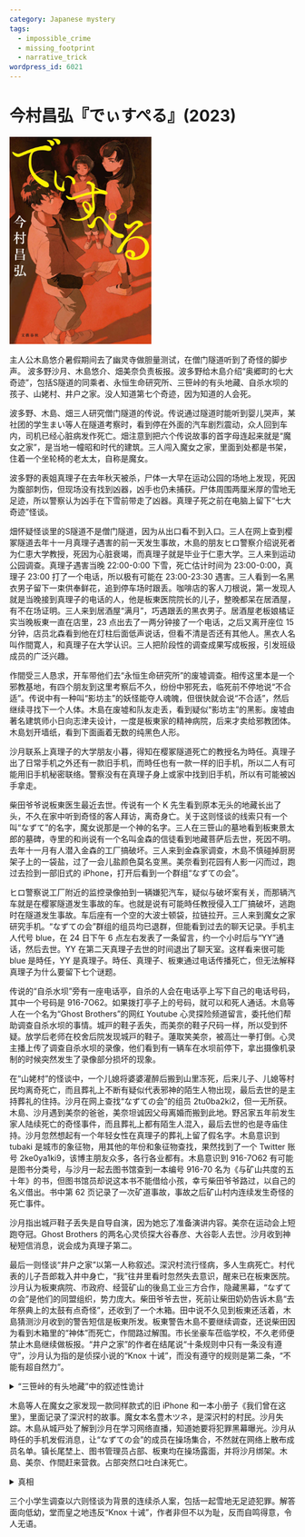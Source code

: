 ```yaml
---
category: Japanese mystery
tags:
  - impossible_crime
  - missing_footprint
  - narrative_trick
wordpress_id: 6021
---
```


# 今村昌弘『でぃすぺる』(2023)

<img src=images/2023_cover.jpg width=250/>

主人公木島悠介暑假期间去了幽灵寺做胆量测试，在僧门隧道听到了奇怪的脚步声。
波多野沙月、木島悠介、畑美奈负责板报。波多野给木島介绍“奥郷町的七大奇迹”，包括S隧道的同乘者、永恒生命研究所、三笹峠的有头地藏、自杀水坝的孩子、山姥村、井户之家。没人知道第七个奇迹，因为知道的人会死。

波多野、木島、畑三人研究僧门隧道的传说。传说通过隧道时能听到婴儿哭声，某社团的学生まい等人在隧道考察时，看到停在外面的汽车剧烈震动，众人回到车内，司机已经心脏病发作死亡。畑注意到把六个传说故事的首字母连起来就是“魔女之家”，是当地一幢昭和时代的建筑。三人闯入魔女之家，里面到处都是书架，住着一个坐轮椅的老太太，自称是魔女。

波多野的表姐真理子在去年秋天被杀，尸体一大早在运动公园的场地上发现，死因为腹部刺伤，但现场没有找到凶器，凶手也仍未捕获。尸体周围两厘米厚的雪地无足迹，所以警察认为凶手在下雪前带走了凶器。真理子死之前在电脑上留下“七大奇迹”怪谈。

畑怀疑怪谈里的S隧道不是僧门隧道，因为从出口看不到入口。三人在网上查到樱冢隧道去年十一月真理子遇害的前一天发生事故，木島的朋友ヒロ警察介绍说死者为仁恵大学教授，死因为心脏衰竭，而真理子就是毕业于仁恵大学。三人来到运动公园调查。真理子遇害当晚 22:00-0:00 下雪，死亡估计时间为 23:00-0:00，真理子 23:00 打了一个电话，所以极有可能在 23:00-23:30 遇害。三人看到一名黑衣男子留下一束供奉鲜花，追到停车场时跟丢。咖啡店的客人刀根说，第一发现人就是当晚接到真理子的电话的人，他是板東医院院长的儿子，整晚都呆在居酒屋，有不在场证明。三人来到居酒屋“满月”，巧遇跟丢的黑衣男子。居酒屋老板娘橘证实当晚板東一直在店里，23 点出去了一两分钟接了一个电话，之后又离开座位 15 分钟，店员北森看到他在灯柱后面低声说话，但看不清是否还有其他人。黑衣人名叫作間寛人，和真理子在大学认识。三人把阶段性的调查成果写成板报，引发班级成员的广泛兴趣。

作間受三人恳求，开车带他们去“永恒生命研究所”的废墟调查。相传这里本是一个邪教基地，有四个朋友到这里考察后不久，纷纷中邪死去，临死前不停地说“不合适”。传说中有一种叫“影坊主”的妖怪能夺人魂魄，但很快就会说“不合适”，然后继续寻找下一个人体。木島在废墟和队友走丢，看到疑似“影坊主”的黑影。废墟由著名建筑师小日向志津夫设计，一度是板東家的精神病院，后来才卖给邪教团体。木島划开墙纸，看到下面画着无数的纯黑色人形。

沙月联系上真理子的大学朋友小暮，得知在樱冢隧道死亡的教授名为時任。真理子出了日常手机之外还有一款旧手机，而時任也有一款一样的旧手机，所以二人有可能用旧手机秘密联络。警察没有在真理子身上或家中找到旧手机，所以有可能被凶手拿走。

柴田爷爷说板東医生最近去世。传说有一个 K 先生看到原本无头的地藏长出了头，不久在家中听到奇怪的客人拜访，离奇身亡。关于这则怪谈的线索只有一个叫“なずて”的名字，魔女说那是一个神的名字。三人在三笹山的墓地看到板東景太郎的墓碑，寺里的和尚说有一个名叫金森的信徒看到地藏菩萨后去世，死因不明。去年十一月有人潜入金森的工厂搞破坏。三人来到金森家调查，木島不慎碰掉厨房架子上的一袋盐，过了一会儿盐颜色莫名变黑。美奈看到花园有人影一闪而过，跑过去捡到一部旧式的 iPhone，打开后看到一个群组“なずての会”。

ヒロ警察说工厂附近的监控录像拍到一辆嫌犯汽车，疑似与破坏案有关，而那辆汽车就是在樱冢隧道发生事故的车。也就是说有可能時任教授侵入工厂搞破坏，逃跑时在隧道发生事故。车后座有一个空的大波士顿袋，拉链拉开。三人来到魔女之家研究手机。“なずての会”群组的组员均已退群，但能看到过去的聊天记录。手机主人代号 blue，在 24 日下午 6 点左右发表了一条留言，约一个小时后与“YY”通话，然后去世。YY 在第二天真理子去世的时间退出了聊天室。这样看来很可能 blue 是時任，YY 是真理子。時任、真理子、板東通过电话传播死亡，但无法解释真理子为什么要留下七个谜题。

传说的“自杀水坝”旁有一座电话亭，自杀的人会在电话亭上写下自己的电话号码，其中一个号码是 916-7O62。如果拨打亭子上的号码，就可以和死人通话。木島等人在一个名为“Ghost Brothers”的网红 Youtube 心灵探险频道留言，委托他们帮助调查自杀水坝的事情。城戸的鞋子丢失，而美奈的鞋子尺码一样，所以受到怀疑。放学后老师在校舍后院发现城戸的鞋子。蓮取笑美奈，被高辻一拳打倒。心灵主播上传了调查自杀水坝的录像，他们看到有一辆车在水坝前停下，拿出摄像机录制的时候突然发生了录像部分损坏的现象。

在“山姥村”的怪谈中，一个儿媳将婆婆灌醉后搬到山里冻死，后来儿子、儿媳等村民均离奇死亡，而且葬礼上不断有疑似代表邪神的陌生人物出现，最后去世的是主持葬礼的住持。沙月在网上查找“なずての会”的组员 2tu0ba2ki2，但一无所获。木島、沙月遇到美奈的爸爸，美奈坦诚因父母离婚而搬到此地。野呂家五年前发生家人陆续死亡的奇怪事件，而且葬礼上都有陌生人混入，最后去世的也是寺庙住持。沙月忽然想起有一个年轻女性在真理子的葬礼上留了假名字。木島意识到 tubaki 是城市的象征物，用其他的年份和象征物查找，果然找到了一个 Twitter 账号 2ke0ya1ki9，该博主朋友众多，各行各业都有。木島意识到 916-7O62 有可能是图书分类号，与沙月一起去图书馆查到一本编号 916-70 名为《与矿山共度的五十年》的书，但图书馆员却说这本书不能借给小孩，幸亏柴田爷爷路过，以自己的名义借出。书中第 62 页记录了一次矿道事故，事故之后矿山村内连续发生奇怪的死亡事件。

沙月指出城戸鞋子丢失是自导自演，因为她忘了准备演讲内容。美奈在运动会上短跑夺冠。Ghost Brothers 的两名心灵侦探大谷春彦、大谷彰人去世。沙月收到神秘短信消息，说会成为真理子第二。

最后一则怪谈“井户之家”以第一人称叙述。深沢村流行怪病，多人生病死亡。村代表的儿子吾郎栽入井中身亡，“我”往井里看时忽然失去意识，醒来已在板東医院。沙月认为板東病院、市政府、经营矿山的後島工业三方合作，隐藏黑幕，“なずての会”是他们的同盟组织，势力庞大。柴田爷爷去世，死前让柴田奶奶告诉木島“去年祭典上的太鼓有点奇怪”，还收到了一个木箱。田中说不久见到板東还活着，木島猜测沙月收到的警告短信是板東所发。板東警告木島不要继续调查，还说柴田因为看到木箱里的“神体”而死亡，作間路过解围。市长坐豪车莅临学校，不久老师便禁止木島继续做板报。“井户之家”的作者在结尾说“十条规则中只有一条没有遵守”，沙月认为指的是侦探小说的“Knox 十诫”，而没有遵守的规则是第二条，“不能有超自然力”。

<details><summary>“三笹峠的有头地藏”中的叙述性诡计</summary>
文章前半段从 K 先生视角叙述，后半段从屋内“邪神”的视角叙述。K 先生听到的门铃声是从屋内厨房发出，是邪神而不是访客夺走 K 的性命。
</details>

木島等人在魔女之家发现一款同样款式的旧 iPhone 和一本小册子《我们曾在这里》，里面记录了深沢村的故事。魔女本名豊木ツネ，是深沢村的村民。沙月失踪。木島从城戸处了解到沙月在学习网络直播，知道她要将犯罪黑幕曝光。沙月从時任的手机发假消息，让“なずての会”的成员在操场集合，不然就在网络上散布成员名单。镇长尾埜上、图书管理员占部、板東均在操场露面，并将沙月绑架。木島、美奈、作間赶来营救。占部突然口吐白沫死亡。

<details><summary>真相</summary>
作間真名为豊木輝彦，是魔女豊木ツネ的哥哥，被井里传来的声音控制成了邪神的傀儡。魔女可以对抗邪神。“なずての会”是对抗邪神的组织，作間假意协助木島等人，其实是为了调查“なずての会”。時任进入工厂成功找到了邪神神体，但在运送途中意外受到其影响去世，作間夺回神体。邪神可以从祭典参与者身上获取力量（伏线：柴田爷爷觉得太鼓有问题），真理子为了阻止第二天的祭典，在祭典场地自杀，雪地无足迹只是偶然发生。在自杀水坝出现的男人是作間，所以拍到作間的视频部分损坏。结尾邪神被矿山中的沙子封印。
</details>

三个小学生调查以六则怪谈为背景的连续杀人案，包括一起雪地无足迹犯罪。解答面向低幼，堂而皇之地违反“Knox 十诫”，作者非但不以为耻，反而自鸣得意，令人无语。